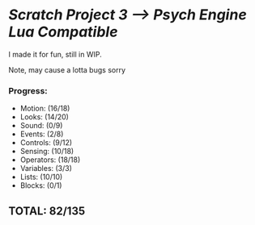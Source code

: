 # *Scratch Project 3 --> Psych Engine Lua Compatible*

I made it for fun, still in WIP.

Note, may cause a lotta bugs sorry

### Progress:
- Motion: (16/18)
- Looks: (14/20)
- Sound: (0/9)
- Events: (2/8)
- Controls: (9/12)
- Sensing: (10/18)
- Operators: (18/18)
- Variables: (3/3)
- Lists: (10/10)
- Blocks: (0/1)

## TOTAL: 82/135